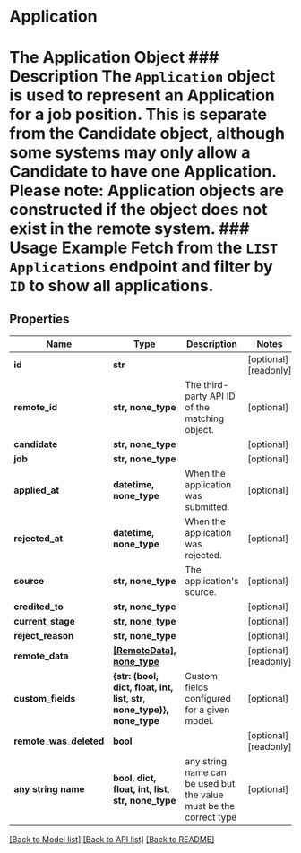 # Application

# The Application Object ### Description The `Application` object is used to represent an Application for a job position. This is separate from the Candidate object, although some systems may only allow a Candidate to have one Application.  Please note: Application objects are constructed if the object does not exist in the remote system.  ### Usage Example Fetch from the `LIST Applications` endpoint and filter by `ID` to show all applications.

## Properties
Name | Type | Description | Notes
------------ | ------------- | ------------- | -------------
**id** | **str** |  | [optional] [readonly] 
**remote_id** | **str, none_type** | The third-party API ID of the matching object. | [optional] 
**candidate** | **str, none_type** |  | [optional] 
**job** | **str, none_type** |  | [optional] 
**applied_at** | **datetime, none_type** | When the application was submitted. | [optional] 
**rejected_at** | **datetime, none_type** | When the application was rejected. | [optional] 
**source** | **str, none_type** | The application&#39;s source. | [optional] 
**credited_to** | **str, none_type** |  | [optional] 
**current_stage** | **str, none_type** |  | [optional] 
**reject_reason** | **str, none_type** |  | [optional] 
**remote_data** | [**[RemoteData], none_type**](RemoteData.md) |  | [optional] [readonly] 
**custom_fields** | **{str: (bool, dict, float, int, list, str, none_type)}, none_type** | Custom fields configured for a given model. | [optional] 
**remote_was_deleted** | **bool** |  | [optional] [readonly] 
**any string name** | **bool, dict, float, int, list, str, none_type** | any string name can be used but the value must be the correct type | [optional]

[[Back to Model list]](../README.md#documentation-for-models) [[Back to API list]](../README.md#documentation-for-api-endpoints) [[Back to README]](../README.md)


